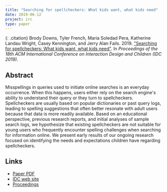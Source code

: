 ```yaml
---
title: "Searching for spellcheckers: What kids want, what kids need"
date: 2019-06-12
project: irc
type: paper
---
```


{: .citation}
Brody Downs, Tyler French, Maria Soledad Pera, Katherine Landau Wright, Casey Kennington, and Jerry Alan Fails. 2019. ["Searching for spellcheckers: What kids want, what kids need"](#). In <cite>Proceedings of the 18th ACM International Conference on Interaction Design and Children (IDC 2019)</cite>.

## Abstract

Misspellings in queries used to initiate online searches is an everyday occurrence. When this happens, users either rely on the search engine's ability to understand their query or they turn to spellcheckers. Spellcheckers are usually based on popular dictionaries or past query logs, leading to spelling suggestions that often better resonate with adult users because that data is more readily available. Based on an educational perspective, previous research reports, and initial analyses of sample search logs, we hypothesize that existing spellcheckers are not suitable for young users who frequently encounter spelling challenges when searching for information online. We present early results of our ongoing research focused on identifying the needs and expectations children have regarding spellcheckers.

## Links

* [Paper PDF](https://scholarworks.boisestate.edu/cgi/viewcontent.cgi?article=1105&context=literacy_facpubs)
* [IDC web site](http://idc.acm.org/2019)
* [Proceedings](https://dl.acm.org/citation.cfm?id=3325328)
